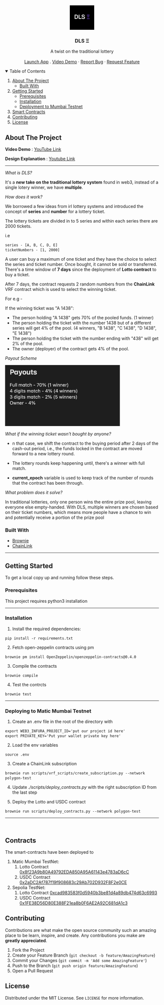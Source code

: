 <p align="center">
  <a href="https://dls-front-end-0.vercel.app/">
    <img src="./images/logo.jpeg" alt="Logo" width="80" height="80">
  </a>

  <h3 align="center">DLS Ξ</h3>

  <p align="center">
    A twist on the traditional lottery
    <br />
    <br />
    <a href="https://dls-front-end-0.vercel.app/">Launch App</a>
    .
    <a href="https://youtu.be/JFKBL6t2eQA">Video Demo</a>
    ·
    <a href="https://github.com/merkle-groot/DLS-Smart-Contracts/issues">Report Bug</a>
    ·
    <a href="https://github.com/merkle-groot/DLS-Smart-Contracts/issues/issues">Request Feature</a>
  </p>
</p>



<!-- TABLE OF CONTENTS -->
<details open="open">
  <summary>Table of Contents</summary>
  <ol>
    <li>
      <a href="#about-the-project">About The Project</a>
      <ul>
        <li><a href="#built-with">Built With</a></li>
      </ul>
    </li>
    <li>
      <a href="#getting-started">Getting Started</a>
      <ul>
        <li><a href="#prerequisites">Prerequisites</a></li>
        <li><a href="#installation">Installation</a></li>
        <li><a href="#deployment"> Deployment to Mumbai Testnet </a></li>
      </ul>
    </li>
    <li><a href="#contracts">Smart Contracts</a></li>
    <li><a href="#contributing">Contributing</a></li>
    <li><a href="#license">License</a></li>
  </ol>
</details>



<!-- ABOUT THE PROJECT -->
## About The Project
**Video Demo** : [YouTube Link](https://youtu.be/JFKBL6t2eQA) 

**Design Explanation** : [Youtube Link](https://youtu.be/Ovh2FRjWpe4)

---

*What is DLS?*

It's a **new take on the traditional lottery system** found in web3, instead of a single lotery winner, we have **multiple**.

*How does it work?*

We borrowed a few ideas from irl lottery systems and 
introduced the concept of **series** and **number** for a lottery ticket.  

The lottery tickets are divided in to 5 series and within each series there are 2000 tickets.

i.e </br>
```
series - [A, B, C, D, E]
ticketNumbers - [1, 2000]
```

A user can buy a maximum of one ticket and they have the choice to select the series and ticket number. Once bought, it cannot be sold or transferred. There's a time window of **7 days** since the deployment of **Lotto contract** to buy a ticket.

After 7 days, the contract requests 2 random numbers from the **ChainLink** VRF contract which is used to select the winning ticket.

For e.g - 

If the winning ticket was "A 1438":

* The person holding "A 1438" gets 70% of the pooled funds. (1 winner)
* The person holding the ticket with the number 1438 but of a different series will get 4% of the pool. (4 winners, "B 1438", "C 1438", "D 1438", "E 1438")
* The person holding the ticket with the number ending with "438" will get 2% of the pool.
* The owner (deployer) of the contract gets 4% of the pool.

*Payout Scheme*

<img src="./images/Payouts.png" height="200" alt="Logo" >

*What if the winning ticket wasn't bought by anyone?*

* n that case, we shift the contract to the buying period after 2 days of the cash-out period, i.e., the funds locked in the contract are moved forward to a new lottery round.

* The lottery rounds keep happening until, there's a winner with full match.

* **current_epoch** variable is used to keep track of the number of rounds that the contract has been through.

*What problem does it solve?*

In traditional lotteries, only one person wins the entire prize pool, leaving everyone else empty-handed. With DLS, multiple winners are chosen based on their ticket numbers, which means more people have a chance to win and potentially receive a portion of the prize pool

### Built With

* [Brownie](https://eth-brownie.readthedocs.io/)
* [ChainLink](https://chain.link/)


---
<!-- GETTING STARTED -->
## Getting Started

To get a local copy up and running follow these steps.

### Prerequisites

This project requires python3 installation

---
### Installation

1. Install the required dependencies:

```
pip install -r requirements.txt
```
2. Fetch open-zeppelin contracts using pm
```
brownie pm install OpenZeppelin/openzeppelin-contracts@0.4.0
```
3. Compile the contracts
```
brownie compile
```
4. Test the contrcts
```
brownie test
```

---
### Deploying to Matic Mumbai Testnet

1. Create an .env file in the root of the directory with 

```
export WEB3_INFURA_PROJECT_ID='put our project id here'
export PRIVATE_KEY='Put your wallet private key here'
```
2. Load the env variables
```
source .env
```
3. Create a ChainLink subscription
```
brownie run scripts/vrf_scripts/create_subscription.py --network polygon-test      
```
4. Update *./scripts/deploy_contracts.py* with the right subscription ID from the last step

5. Deploy the Lotto and USDC contract
```
brownie run scripts/deploy_contracts.py --network polygon-test
```
---
</br> 


<!-- CONTRACTS -->
## Contracts
The smart-contracts have been deployed to 
1. Matic Mumbai TestNet: 
    1. Lotto Contract [0x8f23A9b80A49792EDA850A95A61143e4783aD6cC](https://sepolia.etherscan.io/address/0x8f23A9b80A49792EDA850A95A61143e4783aD6cC)
    2. USDC Contract [0x2aDC2Af787f19f908683c29Ab702D932F8F2e0CE](https://sepolia.etherscan.io/address/0x2aDC2Af787f19f908683c29Ab702D932F8F2e0CE)
2. Sepolia TestNet: 
    1. Lotto Contract [0xcad983583f0d5940b3be81d4a89db474d63c6993](https://sepolia.etherscan.io/address/0xcad983583f0d5940b3be81d4a89db474d63c6993)
    2. USDC Contract [0x1FE38D56D80E388F21ea8b0F6AE2A92C681dA1c3](https://sepolia.etherscan.io/address/0x1FE38D56D80E388F21ea8b0F6AE2A92C681dA1c3)



<!-- CONTRIBUTING -->
## Contributing

Contributions are what make the open source community such an amazing place to be learn, inspire, and create. Any contributions you make are **greatly appreciated**.

1. Fork the Project
2. Create your Feature Branch (`git checkout -b feature/AmazingFeature`)
3. Commit your Changes (`git commit -m 'Add some AmazingFeature'`)
4. Push to the Branch (`git push origin feature/AmazingFeature`)
5. Open a Pull Request

<!-- LICENSE -->
## License

Distributed under the MIT License. See `LICENSE` for more information.

